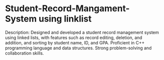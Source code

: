 # Student-Record-Mangament-System using linklist
Description: Designed and developed a student record management system using linked lists, with features such as record editing, deletion, and addition, and sorting by student name, ID, and GPA. Proficient in C++ programming language and data structures. Strong problem-solving and collaboration skills.

